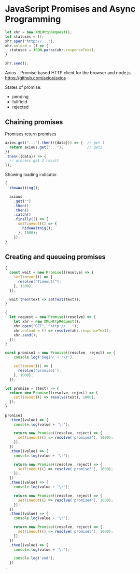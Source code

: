 # JavaScript Promises and Async Programming
```javascript
let xhr = new XMLHttpRequest();
let statuses = [];
xhr.open("http://...");
xhr.onload = () => {
  statuses = JSON.parse(xhr.responseText);
}

xhr.send();
```
Axios - Promise based HTTP client for the browser and node.js.  
https://github.com/axios/axios

States of promise:
- pending
- fullfield
- rejected
## Chaining promises
Promises return promises  
```javascript
axios.get("...").then(({data})) => {  // get 1
  return axious.get("...");           // get2
})
.then(({data}) => {
  // process get 2 result
});
```
Showing loading indicator.
```javascript
{
  showWaiting();

  axious
    .get("")
    .then()
    .then()
    .catch()
    .finally(() => {
      setTimeout(() => {
        hideWaitnig();
      }, 1500);      
    });
}
```
## Creating and queueing promises
```javascript
{
  const wait = new Promise((resolve) => {
    setTimeout(() => {
      resolve("Timeout!");
    }, 1500);
  });

  wait.then(text => setText(text));
}
```
```javascript
{
  let request = new Promise((resolve) => {
    let xhr = new XMLHttpRequest();
    xhr.open("GET", "http://...");
    xhr.onload = () => resolve(xhr.responseText);
    xhr.send();
  });
}
```

```javascript
const promise1 = new Promise((resolve, reject) => {
    console.log('begin' + '\r');

    setTimeout(() => {
      resolve('promise1');
    }, 1000);
  });

let promise = (text) => {
  return new Promise((resolve, reject) => {
    setTimeout(() => resolve(text), 1000);
  });
}
  
promise1
  .then((value) => {
    console.log(value + '\r');    

    return new Promise((resolve, reject) => {
      setTimeout(() => resolve('promise2'), 1000);
    });
  })
  .then((value) => {
    console.log(value + '\r');

    return new Promise((resolve, reject) => {
      setTimeout(() => resolve('promise3'), 1000);
    });
  })
  .then((value) => {
    console.log(value + '\r');

    return new Promise((resolve, reject) => {
      setTimeout(() => resolve('promise4'), 1000);
    });    
  })
  .then((value) => {
    console.log(value + '\r');

    return new Promise((resolve, reject) => {
      setTimeout(() => resolve('promise5'), 1000);
    });    
  })
  .then((value) => {
    console.log(value + '\r');

    console.log('end');
  })
;
```

